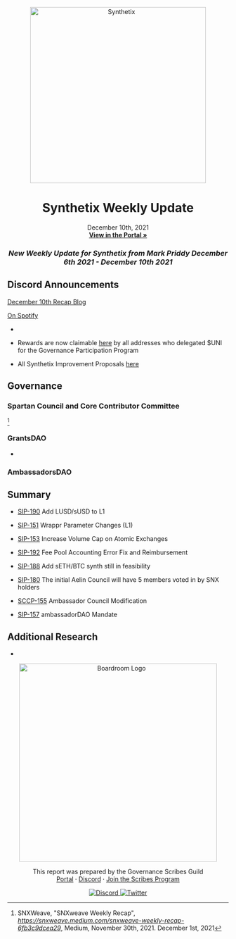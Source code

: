 
<p align="center">
  <a href="http://app.boardroom.info/BanklessDAO">
    <img src="https://miro.medium.com/max/1400/1*V3K-Uu2va_r9p7O2p_FzMw.png" alt="Synthetix" width="400" />
  </a>
  <h1 align="center">Synthetix Weekly Update</h1>
  <p align="center">
    December 10th, 2021
  <br />
  <a href="http://app.boardroom.info/BanklessDAO"><strong>View in the Portal »</strong></a>
  <br />
  </p>
</p>

### <p align="center"> *New Weekly Update for Synthetix from Mark Priddy December 6th 2021 - December 10th 2021*

## Discord Announcements
	
[December 10th Recap Blog](https://snxweave.medium.com/snxweave-weekly-recap-53f3d05f5830)

[On Spotify](https://open.spotify.com/episode/6Om5sRth9AzVW7RmIb7glh)

- 

- Rewards are now claimable [here](https://synthetixembassy.io/gpp) by all addresses who delegated $UNI for the Governance Participation Program
	
- All Synthetix Improvement Proposals [here](https://sips.synthetix.io/all-sip/)
	
## Governance

### Spartan Council and Core Contributor Committee
  
  
  
[^1]
	
[^1]: SNXWeave, "SNXweave Weekly Recap", *https://snxweave.medium.com/snxweave-weekly-recap-6fb3c9dcea29*, Medium, November 30th, 2021. December 1st, 2021
	

	
	
### GrantsDAO

-
	

### AmbassadorsDAO



## Summary	

- [SIP-190](https://sips.synthetix.io/sips/sip-190/) Add LUSD/sUSD to L1

- [SIP-151](https://sips.synthetix.io/sccp/sccp-151/) Wrappr Parameter Changes (L1)

- [SIP-153](https://sips.synthetix.io/sccp/sccp-153/) Increase Volume Cap on Atomic Exchanges
  
- [SIP-192](https://sips.synthetix.io/sips/sip-192/) Fee Pool Accounting Error Fix and Reimbursement
  
- [SIP-188](https://sips.synthetix.io/sips/sip-188) Add sETH/BTC synth still in feasibility
  
- [SIP-180](https://sips.synthetix.io/sips/sip-180) The initial Aelin Council will have 5 members voted in by SNX holders
  
- [SCCP-155](https://sips.synthetix.io/sccp/sccp-155/) Ambassador Council Modification

- [SIP-157](https://sips.synthetix.io/sips/sip-157/) ambassadorDAO Mandate

## Additional Research

-  

<p align="center">
  <a href="http://app.boardroom.info/">
    <img src="https://i.ibb.co/PFcchnQ/boardroom.png" alt="Boardroom Logo" width="450" />
  </a>
</p>

<p align="center">
	This report was prepared by the Governance Scribes Guild
  <br />
  <a href="http://boardroom.info/">Portal</a>
  ·
  <a href="https://discord.com/invite/tgrTFg9">Discord</a>
  ·
  <a href="https://boardroom.mirror.xyz/JHrN8nVy_J4C7Xzj37zoyPANg0ZnNszhWy9YOZHC0lM">Join the Scribes Program</a>
</p>

<p align="center">
  <a href="https://discord.gg/CEZ8WfuK8s">
    <img src="https://img.shields.io/badge/Discord-Join-7289da?style=for-the-badge&logo=discord&logoColor=white" alt="Discord" />
  </a>
  <a href="https://twitter.com/boardroom_info">
    <img src="https://img.shields.io/badge/Twitter-Follow-1da1f2?style=for-the-badge&logo=twitter&logoColor=white" alt="Twitter" />
  </a>
</p>


